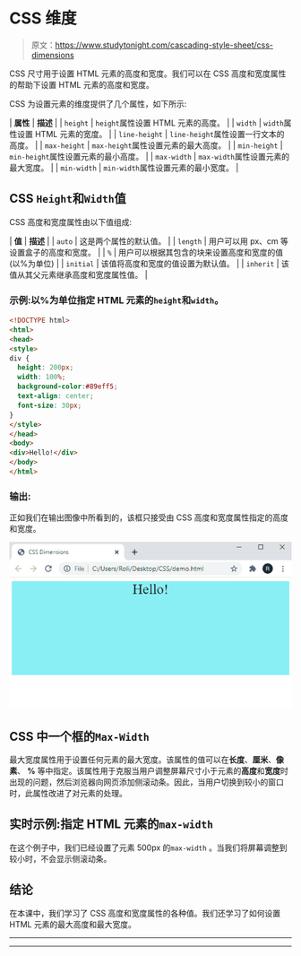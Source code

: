 # CSS 维度

> 原文：<https://www.studytonight.com/cascading-style-sheet/css-dimensions>

CSS 尺寸用于设置 HTML 元素的高度和宽度。我们可以在 CSS 高度和宽度属性的帮助下设置 HTML 元素的高度和宽度。

CSS 为设置元素的维度提供了几个属性，如下所示:

| **属性** | **描述** |
| `height` | `height`属性设置 HTML 元素的高度。 |
| `width` | `width`属性设置 HTML 元素的宽度。 |
| `line-height` | `line-height`属性设置一行文本的高度。 |
| `max-height` | `max-height`属性设置元素的最大高度。 |
| `min-height` | `min-height`属性设置元素的最小高度。 |
| `max-width` | `max-width`属性设置元素的最大宽度。 |
| `min-width` | `min-width`属性设置元素的最小宽度。 |

## CSS `Height`和`Width`值

CSS 高度和宽度属性由以下值组成:

| **值** | **描述** |
| `auto` | 这是两个属性的默认值。 |
| `length` | 用户可以用 px、cm 等设置盒子的高度和宽度。 |
| `%` | 用户可以根据其包含的块来设置高度和宽度的值(以%为单位) |
| `initial` | 该值将高度和宽度的值设置为默认值。 |
| `inherit` | 该值从其父元素继承高度和宽度属性值。 |

### 示例:以%为单位指定 HTML 元素的`height`和`width`。

```html
<!DOCTYPE html>
<html>
<head>
<style>
div {
  height: 200px;
  width: 100%;
  background-color:#89eff5;
  text-align: center;
  font-size: 30px;
}
</style>
</head>
<body>
<div>Hello!</div>
</body>
</html> 
```

### 输出:

正如我们在输出图像中所看到的，该框只接受由 CSS 高度和宽度属性指定的高度和宽度。

![](img/0cbff74097b05a7b7aea8b5efcdd29ba.png)

## CSS 中一个框的`Max-Width`

最大宽度属性用于设置任何元素的最大宽度。该属性的值可以在**长度**、**厘米**、**像素**、 **%** 等中指定。该属性用于克服当用户调整屏幕尺寸小于元素的**高度**和**宽度**时出现的问题，然后浏览器向网页添加侧滚动条。因此，当用户切换到较小的窗口时，此属性改进了对元素的处理。

## 实时示例:指定 HTML 元素的`max-width`

在这个例子中，我们已经设置了元素 500px 的`max-width` 。当我们将屏幕调整到较小时，不会显示侧滚动条。

## 结论

在本课中，我们学习了 CSS 高度和宽度属性的各种值。我们还学习了如何设置 HTML 元素的最大高度和最大宽度。

* * *

* * *